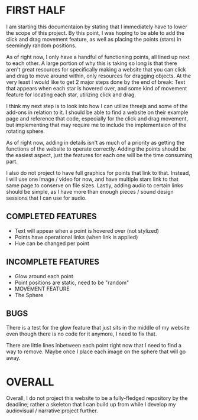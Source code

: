 # FIRST HALF

I am starting this documentaion by stating that I immediately have to lower the scope of this project. By this point, I was hoping to be able to add the click and drag movement feature, as well as placing the points (stars) in seemingly random positions.

As of right now, I only have a handful of functioning points, all lined up next to each other. A large portion of why this is taking so long is that there aren't great resources for specifically making a website that you can click and drag to move around within, only resources for dragging objects. 
At the very least I would like to get 2 major steps done by the end of break: Text that appears when each star is hovered over, and some kind of movement feature for locating each star, utilizing click and drag.

I think my next step is to look into how I can utilize threejs and some of the add-ons in relation to it. I should be able to find a website on their example page and reference that code, especially for the click and drag movement, but implementing that may require me to include the implementaion of the rotating sphere. 

As of right now, adding in details isn't as much of a priority as getting the functions of the website to operate correctly. Adding the points should be the easiest aspect, just the features for each one will be the time consuming part. 

I also do not project to have full graphics for points that link to that. Instead, I will use one image / video for now, and have multiple stars link to that same page to conserve on file sizes.
Lastly, adding audio to certain links should be simple, as I have more than enough pieces / sound design sessions that I can use for audio. 

## COMPLETED FEATURES

- Text will appear when a point is hovered over (not stylized)
- Points have operational links (when link is applied)
- Hue can be changed per point

## INCOMPLETE FEATURES

- Glow around each point
- Point positions are static, need to be "random"
- MOVEMENT FEATURE 
- The Sphere

## BUGS

There is a test for the glow feature that just sits in the middle of my website even though there is no code for it anymore, I need to fix that.

There are little lines inbetween each point right now that I need to find a way to remove. Maybe once I place each image on the sphere that will go away. 

# OVERALL

Overall, I do not project this website to be a fully-fledged repository by the deadline; rather a skeleton that I can build up from while I develop my audiovisual / narrative project further. 